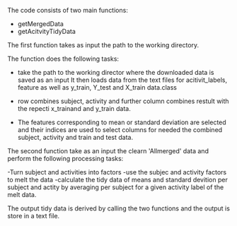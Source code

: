 
The code consists of two main functions:
    
   * getMergedData
   * getAcitvityTidyData
   
 
 The first function takes as input the path to the working directory. 
 
 The function does the following tasks:

 * take the path to the working director where the downloaded data is saved as an input
  It then loads data from the text files for  acitivit_labels, feature as well as y_train, Y_test and X_train
  data.class
  
  * row combines subject, activity and further column combines restult with the repecti x_trainand and y_train data. 
  
  * The features corresponding to mean or standard deviation are selected and their indices are used to select 
     columns for needed the combined subject, activity and train and test data.
 
 The second function take as an input the clearn 'Allmerged' data and perform the following processing tasks:
 
  -Turn subject and activities into factors
  -use the subjec and activity factors to melt the data
  -calculate the tidy data of means and standard devition per subject and actity by averaging per subject
   for a given activity label of the melt data.
 
 The output tidy data is derived by calling the two functions and the output is store in a text file.
 
 
 
 
